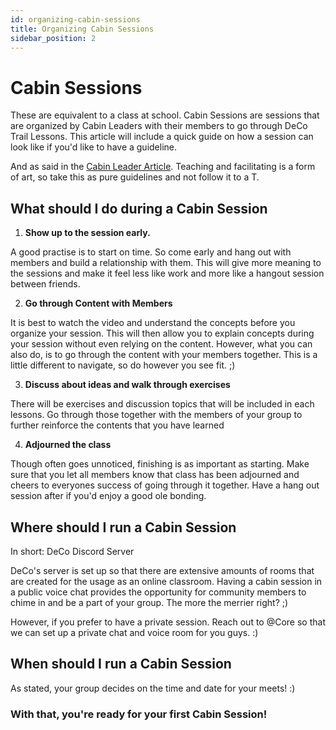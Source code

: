 ```yaml
---
id: organizing-cabin-sessions
title: Organizing Cabin Sessions
sidebar_position: 2
---
```


# Cabin Sessions

These are equivalent to a class at school. Cabin Sessions are sessions that are organized by Cabin Leaders with their members to go through DeCo Trail Lessons. This article will include a quick guide on how a session can look like if you'd like to have a guideline.

And as said in the [Cabin Leader Article](./2-how-to-be-a-cabin-leader.md). Teaching and facilitating is a form of art, so take this as pure guidelines and not follow it to a T. 

## What should I do during a Cabin Session

1. **Show up to the session early.**

A good practise is to start on time. So come early and hang out with members and build a relationship with them. This will give more meaning to the sessions and make it feel less like work and more like a hangout session between friends.

2. **Go through Content with Members**

It is best to watch the video and understand the concepts before you organize your session. This will then allow you to explain concepts during your session without even relying on the content. However, what you can also do, is to go through the content with your members together. This is a little different to navigate, so do however you see fit. ;)

3. **Discuss about ideas and walk through exercises**

There will be exercises and discussion topics that will be included in each lessons. Go through those together with the members of your group to further reinforce the contents that you have learned

4. **Adjourned the class**

Though often goes unnoticed, finishing is as important as starting. Make sure that you let all members know that class has been adjourned and cheers to everyones success of going through it together. Have a hang out session after if you'd enjoy a good ole bonding.

## Where should I run a Cabin Session

In short: DeCo Discord Server

DeCo's server is set up so that there are extensive amounts of rooms that are created for the usage as an online classroom. Having a cabin session in a public voice chat provides the opportunity for community members to chime in and be a part of your group. The more the merrier right? ;)

However, if you prefer to have a private session. Reach out to @Core so that we can set up a private chat and voice room for you guys. :)

## When should I run a Cabin Session

As stated, your group decides on the time and date for your meets! :)

### With that, you're ready for your first Cabin Session!